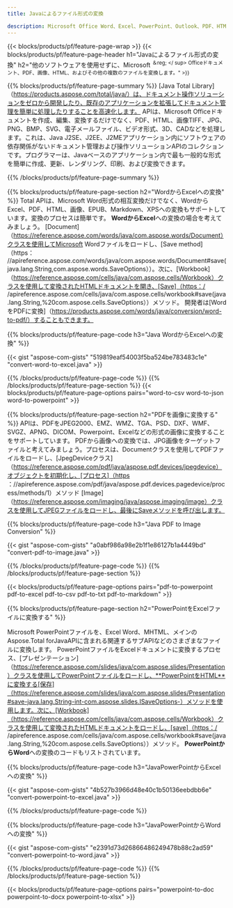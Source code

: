 ```yaml
---
title: Javaによるファイル形式の変換 

description: Microsoft Office Word、Excel、PowerPoint、Outlook、PDF、HTML、3D画像、図、ビデオ形式、およびその他のさまざまな形式を、わずか数行のJavaコードで変換します。
---
```


{{< blocks/products/pf/feature-page-wrap >}}
{{< blocks/products/pf/feature-page-header h1="Javaによるファイル形式の変換" h2="他のソフトウェアを使用せずに、Microsoft <sup>＆reg; </ sup> Officeドキュメント、PDF、画像、HTML、およびその他の複数のファイルを変換します。" >}}

{{% blocks/products/pf/feature-page-summary %}}
[Java Total Library]（https://products.aspose.com/total/java/）は、ドキュメント操作ソリューションをゼロから開発したり、既存のアプリケーションを拡張してドキュメント管理を簡単に処理したりすることを高速化します。 APIは、Microsoft Officeドキュメントを作成、編集、変換するだけでなく、PDF、HTML、画像TIFF、JPG、PNG、BMP、SVG、電子メールファイル、ビデオ形式、3D、CADなどを処理します。これは、Java J2SE、J2EE、J2MEアプリケーション内にソフトウェアの依存関係がないドキュメント管理および操作ソリューションAPIのコレクションです。プログラマーは、Javaベースのアプリケーション内で最も一般的な形式を簡単に作成、更新、レンダリング、印刷、および変換できます。

{{% /blocks/products/pf/feature-page-summary  %}}

{{% blocks/products/pf/feature-page-section  h2="WordからExcelへの変換" %}}
Total APIは、Microsoft Word形式の相互変換だけでなく、WordからExcel、PDF、HTML、画像、EPUB、Markdown、XPSへの変換もサポートしています。変換のプロセスは簡単です。 **WordからExcel**への変換の場合を考えてみましょう。 [Document]（https://reference.aspose.com/words/java/com.aspose.words/Document）クラスを使用してMicrosoft Wordファイルをロードし、[Save method]（https： //apireference.aspose.com/words/java/com.aspose.words/Document#save(java.lang.String,com.aspose.words.SaveOptions））。次に、[Workbook]（https://reference.aspose.com/cells/java/com.aspose.cells/Workbook）クラスを使用して変換されたHTMLドキュメントを開き、[Save]（https：/ /apireference.aspose.com/cells/java/com.aspose.cells/workbook#save(java.lang.String,%20com.aspose.cells.SaveOptions））メソッド。
 開発者は[WordをPDFに変換]（https://products.aspose.com/words/java/conversion/word-to-pdf/）することもできます。


{{% blocks/products/pf/feature-page-code h3="Java WordからExcelへの変換" %}}

{{< gist "aspose-com-gists" "519819eaf54003f5ba524be783483c1e" "convert-word-to-excel.java" >}}

{{% /blocks/products/pf/feature-page-code  %}}
{{% /blocks/products/pf/feature-page-section %}}
{{< blocks/products/pf/feature-page-options pairs="word-to-csv word-to-json word-to-powerpoint" >}}


{{% blocks/products/pf/feature-page-section  h2="PDFを画像に変換する" %}}
APIは、PDFをJPEG2000、EMZ、WMZ、TGA、PSD、DXF、WMF、SVGZ、APNG、DICOM、Powerpoint、Excelなどの形式の画像に変換することをサポートしています。 PDFから画像への変換では、JPG画像をターゲットファイルと考えてみましょう。プロセスは、Documentクラスを使用してPDFファイルをロードし、[JpegDeviceクラス]（https://reference.aspose.com/pdf/java/aspose.pdf.devices/jpegdevice）オブジェクトを初期化し、[プロセス]（https ：//apireference.aspose.com/pdf/java/aspose.pdf.devices.pagedevice/process/methods/1）メソッド
[Image]（https://reference.aspose.com/imaging/java/aspose.imaging/image）クラスを使用してJPEGファイルをロードし、最後にSaveメソッドを呼び出します。

{{% blocks/products/pf/feature-page-code h3="Java PDF to Image Conversion" %}}

{{< gist "aspose-com-gists" "a0abf986a98e2b1f1e86127b1a4449bd" "convert-pdf-to-image.java" >}}


{{% /blocks/products/pf/feature-page-code  %}}
{{% /blocks/products/pf/feature-page-section %}}

{{< blocks/products/pf/feature-page-options pairs="pdf-to-powerpoint pdf-to-excel pdf-to-csv pdf-to-txt pdf-to-markdown" >}}

{{% blocks/products/pf/feature-page-section  h2="PowerPointをExcelファイルに変換する" %}}

Microsoft PowerPointファイルを、Excel Word、MHTML、メインのAspose.Total forJavaAPIに含まれる関連するサブAPIなどのさまざまなファイルに変換します。 PowerPointファイルをExcelドキュメントに変換するプロセス、[プレゼンテーション]（https://reference.aspose.com/slides/java/com.aspose.slides/Presentation）クラスを使用してPowerPointファイルをロードし、**PowerPointをHTML**に変換する[保存]（https://reference.aspose.com/slides/java/com.aspose.slides/Presentation#save-java.lang.String-int-com.aspose.slides.ISaveOptions-）メソッドを使用します。次に、[Workbook]（https://reference.aspose.com/cells/java/com.aspose.cells/Workbook）クラスを使用して変換されたHTMLドキュメントをロードし、[save]（https：/ /apireference.aspose.com/cells/java/com.aspose.cells/workbook#save(java.lang.String,%20com.aspose.cells.SaveOptions））メソッド。 **PowerPointからWord**への変換のコードもリストされています。

{{% blocks/products/pf/feature-page-code h3="JavaPowerPointからExcelへの変換" %}}

{{< gist "aspose-com-gists" "4b527b3966d48e40c1b50136eebdbb6e" "convert-powerpoint-to-excel.java" >}}

{{% /blocks/products/pf/feature-page-code %}}

{{% blocks/products/pf/feature-page-code h3="JavaPowerPointからWordへの変換" %}}

{{< gist "aspose-com-gists" "e2391d73d26866486249478b88c2ad59" "convert-powerpoint-to-word.java" >}}

{{% /blocks/products/pf/feature-page-code %}}
{{% /blocks/products/pf/feature-page-section %}}

{{< blocks/products/pf/feature-page-options pairs="powerpoint-to-doc powerpoint-to-docx powerpoint-to-xlsx" >}}